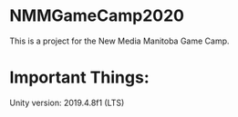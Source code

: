 # NMMGameCamp2020
 This is a project for the New Media Manitoba Game Camp.
 
# Important Things:
 Unity version: 2019.4.8f1 (LTS)
